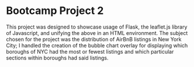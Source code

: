# Bootcamp Project 2

This project was designed to showcase usage of Flask, the leaflet.js library of Javascript, and unifying the above in an HTML environment.
The subject chosen for the project was the distribution of AirBnB listings in New York City; I handled the creation of the bubble chart overlay for displaying which boroughs of NYC had the most or fewest listings and which particular sections within boroughs had said listings. 
